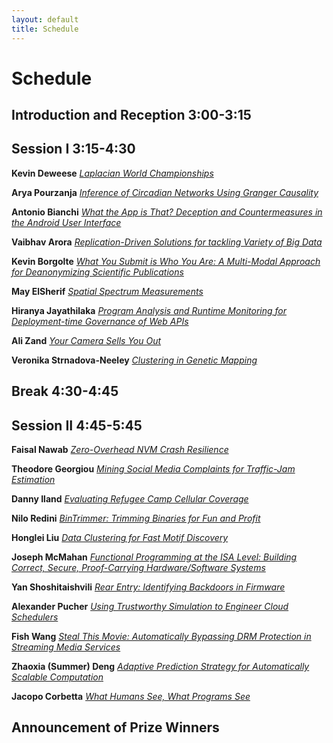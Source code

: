 ```yaml
---
layout: default
title: Schedule
---
```


Schedule
=======

**Introduction and Reception** 3:00-3:15
-------

**Session I** 3:15-4:30
-------

**Kevin Deweese**   _[Laplacian World Championships](https://docs.google.com/forms/d/1362BL1k2m81ftAg8txr29b8u88XPd74Rp3ArqQSx1ZA/viewform?entry.1612069068=Kevin+Deweese&entry.1030328211)_ 

**Arya Pourzanja**   _[Inference of Circadian Networks Using Granger Causality](https://docs.google.com/forms/d/1362BL1k2m81ftAg8txr29b8u88XPd74Rp3ArqQSx1ZA/viewform?entry.1612069068=Arya+Pourzanja&entry.1030328211)_

**Antonio Bianchi**   _[What the App is That? Deception and Countermeasures in the Android User Interface](https://docs.google.com/forms/d/1362BL1k2m81ftAg8txr29b8u88XPd74Rp3ArqQSx1ZA/viewform?entry.1612069068=Antonio+Bianchi&entry.1030328211)_

**Vaibhav Arora**   _[Replication-Driven Solutions for tackling Variety of Big Data](https://docs.google.com/forms/d/1362BL1k2m81ftAg8txr29b8u88XPd74Rp3ArqQSx1ZA/viewform?entry.1612069068=Vaibhav+Arora&entry.1030328211)_

**Kevin Borgolte**   _[What You Submit is Who You Are: A Multi-Modal Approach for Deanonymizing Scientific Publications](https://docs.google.com/forms/d/1362BL1k2m81ftAg8txr29b8u88XPd74Rp3ArqQSx1ZA/viewform?entry.1612069068=Kevin+Borgolte&entry.1030328211)_

**May ElSherif**   _[Spatial Spectrum Measurements](https://docs.google.com/forms/d/1362BL1k2m81ftAg8txr29b8u88XPd74Rp3ArqQSx1ZA/viewform?entry.1612069068=May+ElSherif&entry.1030328211)_

**Hiranya Jayathilaka**   _[Program Analysis and Runtime Monitoring for Deployment-time Governance of Web APIs](https://docs.google.com/forms/d/1362BL1k2m81ftAg8txr29b8u88XPd74Rp3ArqQSx1ZA/viewform?entry.1612069068=Hiranya+Jayathilaka&entry.1030328211)_

**Ali Zand**   _[Your Camera Sells You Out](https://docs.google.com/forms/d/1362BL1k2m81ftAg8txr29b8u88XPd74Rp3ArqQSx1ZA/viewform?entry.1612069068=Ali+Zand&entry.1030328211)_

**Veronika Strnadova-Neeley**   _[Clustering in Genetic Mapping](https://docs.google.com/forms/d/1362BL1k2m81ftAg8txr29b8u88XPd74Rp3ArqQSx1ZA/viewform?entry.1612069068=Veronika+Strnadova-Neeley&entry.1030328211)_


**Break** 4:30-4:45
-------


**Session II** 4:45-5:45
-------

**Faisal Nawab**   _[Zero-Overhead NVM Crash Resilience](https://docs.google.com/forms/d/1362BL1k2m81ftAg8txr29b8u88XPd74Rp3ArqQSx1ZA/viewform?entry.1612069068=Faisal+Nawab&entry.1030328211)_

**Theodore Georgiou**   _[Mining Social Media Complaints for Traffic-Jam Estimation](https://docs.google.com/forms/d/1362BL1k2m81ftAg8txr29b8u88XPd74Rp3ArqQSx1ZA/viewform?entry.1612069068=Theodore+Georgiou&entry.1030328211)_

**Danny Iland**   _[Evaluating Refugee Camp Cellular Coverage](https://docs.google.com/forms/d/1362BL1k2m81ftAg8txr29b8u88XPd74Rp3ArqQSx1ZA/viewform?entry.1612069068=Danny+Iland&entry.1030328211)_ 

**Nilo Redini**   _[BinTrimmer: Trimming Binaries for Fun and Profit](https://docs.google.com/forms/d/1362BL1k2m81ftAg8txr29b8u88XPd74Rp3ArqQSx1ZA/viewform?entry.1612069068=Nilo+Redini&entry.1030328211)_

**Honglei Liu**   _[Data Clustering for Fast Motif Discovery](https://docs.google.com/forms/d/1362BL1k2m81ftAg8txr29b8u88XPd74Rp3ArqQSx1ZA/viewform?entry.1612069068=Honglei+Liu&entry.1030328211)_

**Joseph McMahan**   _[Functional Programming at the ISA Level: Building Correct, Secure, Proof-Carrying Hardware/Software Systems](https://docs.google.com/forms/d/1362BL1k2m81ftAg8txr29b8u88XPd74Rp3ArqQSx1ZA/viewform?entry.1612069068=Joseph+McMahan&entry.1030328211)_

**Yan Shoshitaishvili**   _[Rear Entry: Identifying Backdoors in Firmware](https://docs.google.com/forms/d/1362BL1k2m81ftAg8txr29b8u88XPd74Rp3ArqQSx1ZA/viewform?entry.1612069068=Yan+Shoshitaishvili&entry.1030328211)_

**Alexander Pucher**   _[Using Trustworthy Simulation to Engineer Cloud Schedulers](https://docs.google.com/forms/d/1362BL1k2m81ftAg8txr29b8u88XPd74Rp3ArqQSx1ZA/viewform?entry.1612069068=Alexander+Pucher&entry.1030328211)_

**Fish Wang**   _[Steal This Movie: Automatically Bypassing DRM Protection in Streaming Media Services](https://docs.google.com/forms/d/1362BL1k2m81ftAg8txr29b8u88XPd74Rp3ArqQSx1ZA/viewform?entry.1612069068=Fish+Wang&entry.1030328211)_

**Zhaoxia (Summer) Deng**   _[Adaptive Prediction Strategy for Automatically Scalable Computation](https://docs.google.com/forms/d/1362BL1k2m81ftAg8txr29b8u88XPd74Rp3ArqQSx1ZA/viewform?entry.1612069068=Zhaoxia+(Summer)+Deng&entry.1030328211)_

**Jacopo Corbetta** _[What Humans See, What Programs See](https://docs.google.com/forms/d/1362BL1k2m81ftAg8txr29b8u88XPd74Rp3ArqQSx1ZA/viewform?entry.1612069068=Jacopo+Corbetta&entry.1030328211)_

**Announcement of Prize Winners** 
-------
